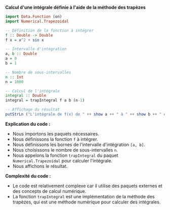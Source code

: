 **Calcul d'une intégrale définie à l'aide de la méthode des trapèzes**

```haskell
import Data.Function (on)
import Numerical.Trapezoidal

-- Définition de la fonction à intégrer
f :: Double -> Double
f x = x^2 + sin x

-- Intervalle d'intégration
a, b :: Double
a = 0
b = 1

-- Nombre de sous-intervalles
n :: Int
n = 1000

-- Calcul de l'intégrale
integral :: Double
integral = trapIntegral f a b (n-1)

-- Affichage du résultat
putStrLn ("L'intégrale de f(x) de " ++ show a ++ " à " ++ show b ++ " est : " ++ show integral)
```

**Explication du code :**

* Nous importons les paquets nécessaires.
* Nous définissons la fonction `f` à intégrer.
* Nous définissons les bornes de l'intervalle d'intégration `[a, b]`.
* Nous choisissons le nombre de sous-intervalles `n`.
* Nous appelons la fonction `trapIntegral` du paquet `Numerical.Trapezoidal` pour calculer l'intégrale.
* Nous affichons le résultat.

**Complexité du code :**

* Le code est relativement complexe car il utilise des paquets externes et des concepts de calcul numérique.
* La fonction `trapIntegral` est une implémentation de la méthode des trapèzes, qui est une méthode numérique pour calculer des intégrales.